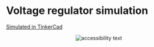 # Voltage regulator simulation

[Simulated in TinkerCad](https://www.tinkercad.com/things/hIxW5L9ivmJ-poitrculoha2lcd/editel)

<p align="center">
<img src="https://github.com/Zahorack/embedded-open-projects/blob/master/VoltageRegulator/thinckercad.png"  alt="accessibility text">
</p>
